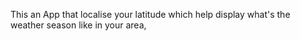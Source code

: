 This an App that localise your latitude which help display what's  the weather season like in your area,